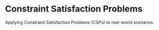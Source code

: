 # Constraint Satisfaction Problems
Applying Constraint Satisfaction Problems (CSPs) to real-world scenarios.
